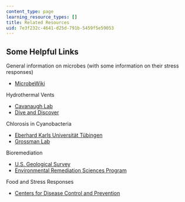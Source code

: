 ```yaml
---
content_type: page
learning_resource_types: []
title: Related Resources
uid: 7e3f232c-4641-d25d-791b-5459f5e59053
---
```


Some Helpful Links
------------------

General information on microbes (with some information on their stress responses)

*   [MicrobeWiki](http://microbewiki.kenyon.edu/index.php/MicrobeWiki)

Hydrothermal Vents

*   [Cavanaugh Lab](https://cavanaughlab.oeb.harvard.edu/)
*   [Dive and Discover](http://www.divediscover.whoi.edu/vents/index.html)

Chlorosis in Cyanobacteria

*   [Eberhard Karls Universität Tübingen](http://www.topuniversities.com/universities/eberhard-karls-universit%C3%A4t-t%C3%BCbingen/undergrad)
*   [Grossman Lab](http://dpb.carnegiescience.edu/labs/grossman-lab)

Bioremediation

*   [U.S. Geological Survey](http://water.usgs.gov/wid/html/bioremed.html)
*   [Environmental Remediation Sciences Program](http://www.lbl.gov/ERSP/)

Food and Stress Responses

*   [Centers for Disease Control and Prevention](https://www.cdc.gov/)